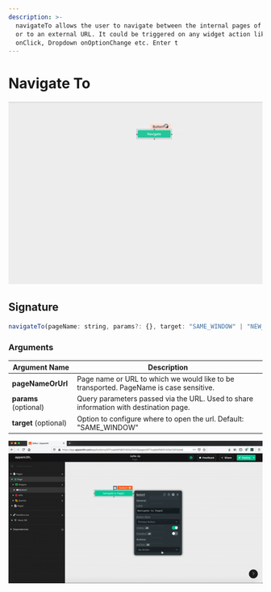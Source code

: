 ```yaml
---
description: >-
  navigateTo allows the user to navigate between the internal pages of the App
  or to an external URL. It could be triggered on any widget action like Button
  onClick, Dropdown onOptionChange etc. Enter t
---
```


# Navigate To

![](../.gitbook/assets/nav.gif)

## Signature

```javascript
navigateTo(pageName: string, params?: {}, target: "SAME_WINDOW" | "NEW_WINDOW") -> void
```

### Arguments

| **Argument Name**     | **Description**                                                                        |
| --------------------- | -------------------------------------------------------------------------------------- |
| **pageNameOrUrl**     | Page name or URL to which we would like to be transported. PageName is case sensitive. |
| **params** (optional) | Query parameters passed via the URL. Used to share information with destination page.  |
| **target** (optional) | Option to configure where to open the url. Default: "SAME\_WINDOW"                     |

![Click to expand](../.gitbook/assets/navigateTo.gif)

